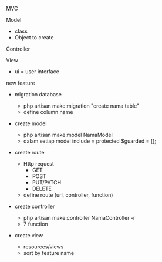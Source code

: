 MVC

Model
- class
- Object to create

Controller

View
- ui  = user interface

new feature
- migration database
	- php artisan make:migration "create nama table"
	- define column name
- create model
	- php artisan make:model NamaModel
	- dalam setiap model include = protected $guarded = [];

- create route
	- Http request
		- GET
		- POST
		- PUT/PATCH
		- DELETE
	- define route (url, controller, function)

- create controller
	- php artisan make:controller NamaController -r
	- 7 function

- create view
	- resources/views
	- sort by feature name
